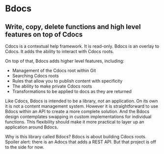 # Bdocs
## Write, copy, delete functions and high level features on top of Cdocs

Cdocs is a contextual help framework. It is read-only. Bdocs is an overlay to Cdocs. It adds the ability to interact with Cdocs roots.

On top of that, Bdocs adds higher level features, including:
* Management of the Cdocs root within Git
* Searching Cdocs roots
* Rules that allow you to publish content with specificity
* The ability to make private Cdocs roots
* Transformations to be applied to docs as they are returned

Like Cdocs, Bdocs is intended to be a library, not an application. On its own it is not a content management system. However it is straightforward to use Bdocs within an API to create a more complete solution. And the Bdocs design contemplates swapping in custom implementations for individual functions. This flexibility should make it more practical to layer up an application around Bdocs.

Why is this library called Bdocs? Bdocs is about building Cdocs roots. Spoiler alert: there is an Adocs that adds a REST API. But that project is off to the side for now.


